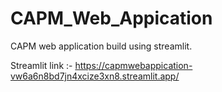 # CAPM_Web_Appication
CAPM web application build using streamlit. 

Streamlit link :- https://capmwebappication-vw6a6n8bd7jn4xcize3xn8.streamlit.app/

